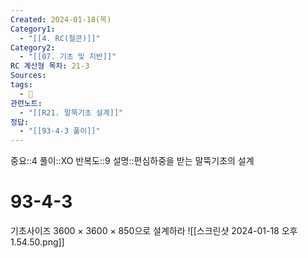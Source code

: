 ```yaml
---
Created: 2024-01-18(목)
Category1:
  - "[[4. RC(철콘)]]"
Category2:
  - "[[07. 기초 및 지반]]"
RC 계산형 목차: 21-3
Sources: 
tags:
  - 🧮
관련노트:
  - "[[R21. 말뚝기초 설계]]"
정답:
  - "[[93-4-3 풀이]]"
---
```

중요::4
풀이::XO
반복도::9
설명::편심하중을 받는 말뚝기초의 설계

#  93-4-3
기초사이즈 3600 × 3600 × 850으로 설계하라
![[스크린샷 2024-01-18 오후 1.54.50.png]]